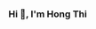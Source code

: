 ### Hi 👋, I'm Hong Thi 

<!--
**ThiNguyen22/ThiNguyen22** is a ✨ _special_ ✨ repository because its `README.md` (this file) appears on your GitHub profile.

- 📫 How to reach me: nguyenthihongthi.230502@gmail.com

